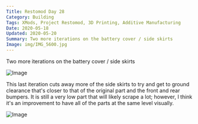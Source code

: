 ```yaml
---
Title: Restomod Day 28
Category: Building
Tags: XMods, Project Restomod, 3D Printing, Additive Manufacturing
Date: 2020-05-18
Updated: 2020-05-20
Summary: Two more iterations on the battery cover / side skirts
Image: img/IMG_5600.jpg
---
```


Two more iterations on the battery cover / side skirts

![Image]({attach}/img/IMG_5599.jpg)

This last iteration cuts away more of the side skirts to try and get to ground
clearance that's closer to that of the original part and the front and rear
bumpers. It is still a very low part that will likely scrape a lot; however,
I think it's an improvement to have all of the parts at the same level visually.

![Image]({attach}/img/IMG_5600.jpg)

